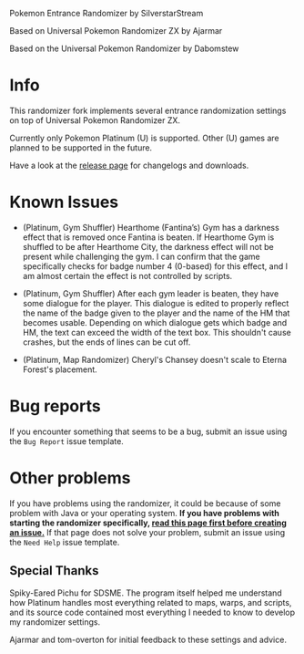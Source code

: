 Pokemon Entrance Randomizer by SilverstarStream

Based on Universal Pokemon Randomizer ZX by Ajarmar

Based on the Universal Pokemon Randomizer by Dabomstew

# Info

This randomizer fork implements several entrance randomization settings on top of Universal Pokemon Randomizer ZX.

Currently only Pokemon Platinum (U) is supported. Other (U) games are planned to be supported in the future.

Have a look at the [release page](https://github.com/SilverstarStream/pokemon-entrance-randomizer/releases) for changelogs and downloads.

# Known Issues
- (Platinum, Gym Shuffler) Hearthome (Fantina’s) Gym has a darkness effect that is removed once Fantina is beaten. If Hearthome Gym is shuffled to be after Hearthome City, the darkness effect will not be present while challenging the gym. I can confirm that the game specifically checks for badge number 4 (0-based) for this effect, and I am almost certain the effect is not controlled by scripts.


- (Platinum, Gym Shuffler) After each gym leader is beaten, they have some dialogue for the player. This dialogue is edited to properly reflect the name of the badge given to the player and the name of the HM that becomes usable. Depending on which dialogue gets which badge and HM, the text can exceed the width of the text box. This shouldn't cause crashes, but the ends of lines can be cut off.


- (Platinum, Map Randomizer) Cheryl's Chansey doesn't scale to Eterna Forest's placement.

# Bug reports

If you encounter something that seems to be a bug, submit an issue using the `Bug Report` issue template.

# Other problems

If you have problems using the randomizer, it could be because of some problem with Java or your operating system. **If you have problems with starting the randomizer specifically, [read this page first before creating an issue.](https://github.com/Ajarmar/universal-pokemon-randomizer-zx/wiki/About-Java)** If that page does not solve your problem, submit an issue using the `Need Help` issue template.

## Special Thanks

Spiky-Eared Pichu for SDSME. The program itself helped me understand how Platinum handles most everything related to maps, warps, and scripts, and its source code contained most everything I needed to know to develop my randomizer settings.

Ajarmar and tom-overton for initial feedback to these settings and advice.
